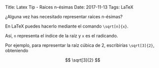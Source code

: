 Title: Latex Tip - Raíces n-ésimas
Date: 2017-11-13
Tags: LaTeX

¿Alguna vez has necesitado representar raíces n-ésimas?

En LaTeX puedes hacerlo mediante el comando `\sqrt[n]{x}`. 

Así, `n` representa el índice de la raíz y `x` es el radicando.

Por ejemplo, para representar la raíz cúbica de 2, escribirías `\sqrt[3]{2}`, obteniendo

$$
\sqrt[3]{2}
$$